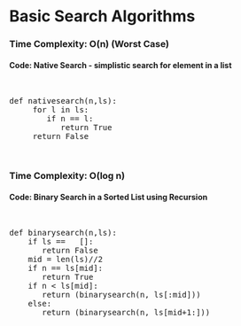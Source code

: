 # Basic Search Algorithms

### Time Complexity: O(n) (Worst Case)
#### Code: Native Search - simplistic search for element in a list
<pre>
<p>
def nativesearch(n,ls):
     for l in ls:
        if n == l:
           return True
     return False   
</p>
</pre>

### Time Complexity: O(log n)
#### Code: Binary Search in a Sorted List using Recursion 
<pre>
<p>
def binarysearch(n,ls):
    if ls ==   []:
       return False
    mid = len(ls)//2
    if n == ls[mid]:
       return True
    if n < ls[mid]:
       return (binarysearch(n, ls[:mid]))
    else:
       return (binarysearch(n, ls[mid+1:]))
</p>
</pre>

